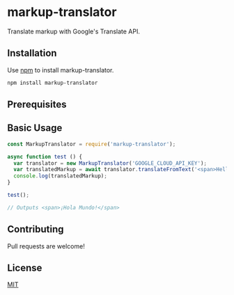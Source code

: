 # markup-translator
Translate markup with Google's Translate API.

## Installation
Use [npm](https://npmjs.org) to install markup-translator.

```bash
npm install markup-translator
```

## Prerequisites


## Basic Usage
```javascript
const MarkupTranslator = require('markup-translator');

async function test () {
  var translator = new MarkupTranslator('GOOGLE_CLOUD_API_KEY');
  var translatedMarkup = await translator.translateFromText('<span>Hello world!</span>');
  console.log(translatedMarkup);
}

test();

// Outputs <span>¡Hola Mundo!</span>

```

## Contributing
Pull requests are welcome!

## License
[MIT](https://choosealicense.com/licenses/mit/)
